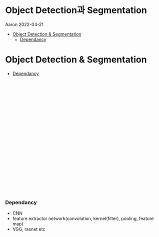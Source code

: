 Object Detection과 Segmentation
================
Aaron
2022-04-21

-   [Object Detection & Segmentation](#object-detection--segmentation)
    -   [Dependancy](#Dependancy)

# Object Detection & Segmentation

-   [Dependancy](#Dependancy)

<br><br><br><br><br><br><br><br><br><br><br><br><br><br><br><br><br><br><br><br><br>

### Dependancy

-   CNN
-   feature extractor network(convolution, kernel(filter), pooling,
    feature map)
-   VGG, rasnet etc
